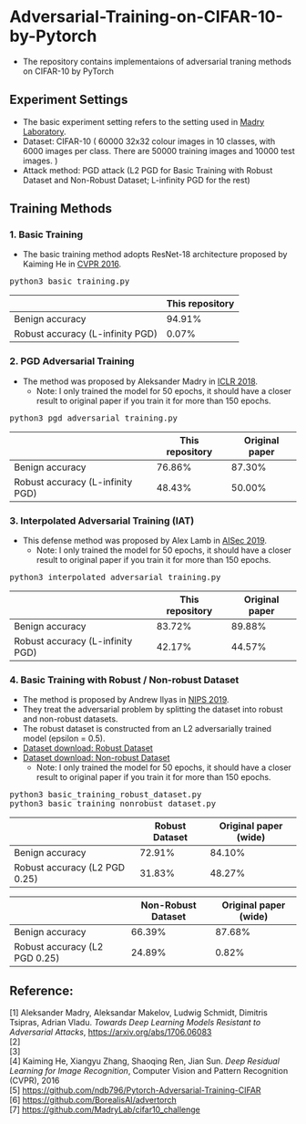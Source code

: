# Adversarial-Training-on-CIFAR-10-by-Pytorch
* The repository contains implementaions of adversarial traning methods on CIFAR-10 by PyTorch

## Experiment Settings
* The basic experiment setting refers to the setting used in [Madry Laboratory](https://github.com/MadryLab/cifar10_challenge).
* Dataset: CIFAR-10 ( 60000 32x32 colour images in 10 classes, with 6000 images per class. There are 50000 training images and 10000 test images. )
* Attack method: PGD attack (L2 PGD for Basic Training with Robust Dataset and Non-Robust Dataset; L-infinity PGD for the rest)


## Training Methods

### 1. Basic Training

* The basic training method adopts ResNet-18 architecture proposed by Kaiming He in [CVPR 2016](https://arxiv.org/pdf/1512.03385.pdf).
<pre>
python3 basic_training.py
</pre>
||This repository|
|------|---|
|Benign accuracy|94.91%|
|Robust accuracy (L-infinity PGD)|0.07%|


### 2. PGD Adversarial Training

* The method was proposed by Aleksander Madry in [ICLR 2018](https://arxiv.org/pdf/1706.06083.pdf).
  * Note: I only trained the model for 50 epochs, it should have a closer result to original paper if you train it for more than 150 epochs.
<pre>
python3 pgd_adversarial_training.py
</pre>
||This repository|Original paper|
|------|---|---|
|Benign accuracy|76.86%|87.30%|
|Robust accuracy (L-infinity PGD)|48.43%|50.00%|

### 3. Interpolated Adversarial Training (IAT)

* This defense method was proposed by Alex Lamb in [AISec 2019](https://arxiv.org/pdf/1906.06784.pdf).
  * Note: I only trained the model for 50 epochs, it should have a closer result to original paper if you train it for more than 150 epochs.
<pre>
python3 interpolated_adversarial_training.py
</pre>
||This repository|Original paper|
|------|---|---|
|Benign accuracy|83.72%|89.88%|
|Robust accuracy (L-infinity PGD)|42.17%|44.57%|

### 4. Basic Training with Robust / Non-robust Dataset

* The method is proposed by Andrew Ilyas in [NIPS 2019](https://arxiv.org/pdf/1905.02175.pdf).
* They treat the adversarial problem by splitting the dataset into robust and non-robust datasets.
* The robust dataset is constructed from an L2 adversarially trained model (epsilon = 0.5).
* [Dataset download: Robust Dataset](https://postechackr-my.sharepoint.com/:u:/g/personal/dongbinna_postech_ac_kr/ET9LWRoUc9ZCjU0-szWt55ABQepaeB64I8ZAruOlwNDQHg?e=FOmeb5)    
* [Dataset download: Non-robust Dataset](https://postechackr-my.sharepoint.com/:u:/g/personal/dongbinna_postech_ac_kr/EZ9_ujc-biRFvVsjKU6QSk0BsiPma8kBpZDwSM20ryYqfg?e=bhpMYg)
  * Note: I only trained the model for 50 epochs, it should have a closer result to original paper if you train it for more than 150 epochs.
<pre>
python3 basic_training_robust_dataset.py
python3 basic_training_nonrobust_dataset.py
</pre>
||Robust Dataset|Original paper (wide)|
|------|---|---|
|Benign accuracy|72.91%|84.10%|
|Robust accuracy (L2 PGD 0.25)|31.83%|48.27%|

||Non-Robust Dataset|Original paper (wide)|
|------|---|---|
|Benign accuracy|66.39%|87.68%|
|Robust accuracy (L2 PGD 0.25)|24.89%|0.82%|


## Reference:
[1] Aleksander Madry, Aleksandar Makelov, Ludwig Schmidt, Dimitris Tsipras, Adrian Vladu. *Towards Deep Learning Models Resistant to Adversarial Attacks*, https://arxiv.org/abs/1706.06083 <br />
[2]<br />
[3]<br />
[4] Kaiming He, Xiangyu Zhang, Shaoqing Ren, Jian Sun. *Deep Residual Learning for Image Recognition*, Computer Vision and Pattern Recognition (CVPR), 2016 <br />
[5] https://github.com/ndb796/Pytorch-Adversarial-Training-CIFAR <br />
[6] https://github.com/BorealisAI/advertorch <br />
[7] https://github.com/MadryLab/cifar10_challenge
